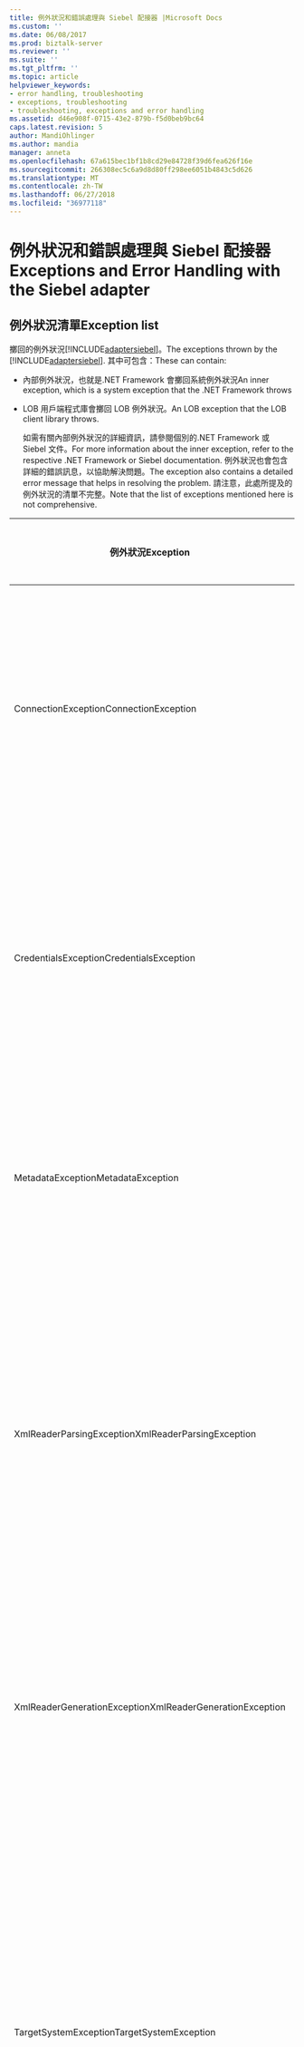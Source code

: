 ```yaml
---
title: 例外狀況和錯誤處理與 Siebel 配接器 |Microsoft Docs
ms.custom: ''
ms.date: 06/08/2017
ms.prod: biztalk-server
ms.reviewer: ''
ms.suite: ''
ms.tgt_pltfrm: ''
ms.topic: article
helpviewer_keywords:
- error handling, troubleshooting
- exceptions, troubleshooting
- troubleshooting, exceptions and error handling
ms.assetid: d46e908f-0715-43e2-879b-f5d0beb9bc64
caps.latest.revision: 5
author: MandiOhlinger
ms.author: mandia
manager: anneta
ms.openlocfilehash: 67a615bec1bf1b8cd29e84728f39d6fea626f16e
ms.sourcegitcommit: 266308ec5c6a9d8d80ff298ee6051b4843c5d626
ms.translationtype: MT
ms.contentlocale: zh-TW
ms.lasthandoff: 06/27/2018
ms.locfileid: "36977118"
---
```

# <a name="exceptions-and-error-handling-with-the-siebel-adapter"></a><span data-ttu-id="8221e-102">例外狀況和錯誤處理與 Siebel 配接器</span><span class="sxs-lookup"><span data-stu-id="8221e-102">Exceptions and Error Handling with the Siebel adapter</span></span>
## <a name="exception-list"></a><span data-ttu-id="8221e-103">例外狀況清單</span><span class="sxs-lookup"><span data-stu-id="8221e-103">Exception list</span></span>
<span data-ttu-id="8221e-104">擲回的例外狀況[!INCLUDE[adaptersiebel](../../includes/adaptersiebel-md.md)]。</span><span class="sxs-lookup"><span data-stu-id="8221e-104">The exceptions thrown by the [!INCLUDE[adaptersiebel](../../includes/adaptersiebel-md.md)].</span></span> <span data-ttu-id="8221e-105">其中可包含：</span><span class="sxs-lookup"><span data-stu-id="8221e-105">These can contain:</span></span>  
  
- <span data-ttu-id="8221e-106">內部例外狀況，也就是.NET Framework 會擲回系統例外狀況</span><span class="sxs-lookup"><span data-stu-id="8221e-106">An inner exception, which is a system exception that the .NET Framework throws</span></span>  
  
- <span data-ttu-id="8221e-107">LOB 用戶端程式庫會擲回 LOB 例外狀況。</span><span class="sxs-lookup"><span data-stu-id="8221e-107">An LOB exception that the LOB client library throws.</span></span>  
  
  <span data-ttu-id="8221e-108">如需有關內部例外狀況的詳細資訊，請參閱個別的.NET Framework 或 Siebel 文件。</span><span class="sxs-lookup"><span data-stu-id="8221e-108">For more information about the inner exception, refer to the respective .NET Framework or Siebel documentation.</span></span> <span data-ttu-id="8221e-109">例外狀況也會包含詳細的錯誤訊息，以協助解決問題。</span><span class="sxs-lookup"><span data-stu-id="8221e-109">The exception also contains a detailed error message that helps in resolving the problem.</span></span> <span data-ttu-id="8221e-110">請注意，此處所提及的例外狀況的清單不完整。</span><span class="sxs-lookup"><span data-stu-id="8221e-110">Note that the list of exceptions mentioned here is not comprehensive.</span></span>  
  
|<span data-ttu-id="8221e-111">例外狀況</span><span class="sxs-lookup"><span data-stu-id="8221e-111">Exception</span></span>|<span data-ttu-id="8221e-112">可能的原因/錯誤描述</span><span class="sxs-lookup"><span data-stu-id="8221e-112">Possible Cause/Error Description</span></span>|  
|---------------|---------------------------------------|  
|<span data-ttu-id="8221e-113">ConnectionException</span><span class="sxs-lookup"><span data-stu-id="8221e-113">ConnectionException</span></span>|<span data-ttu-id="8221e-114">如果無法建立連線，或關閉現有連接至 Siebel 系統的配接器，則會擲回這個例外狀況。</span><span class="sxs-lookup"><span data-stu-id="8221e-114">The adapter throws this exception if it is unable to establish a connection or close an existing connection to a Siebel system.</span></span>|  
|<span data-ttu-id="8221e-115">CredentialsException</span><span class="sxs-lookup"><span data-stu-id="8221e-115">CredentialsException</span></span>|<span data-ttu-id="8221e-116">如果配接器用戶端未指定使用者名稱或連接至 Siebel 系統的密碼，則配接器會擲回這個例外狀況。</span><span class="sxs-lookup"><span data-stu-id="8221e-116">The adapter throws this exception if the adapter client does not specify a user name or password to connect to a Siebel system.</span></span>|  
|<span data-ttu-id="8221e-117">MetadataException</span><span class="sxs-lookup"><span data-stu-id="8221e-117">MetadataException</span></span>|<span data-ttu-id="8221e-118">如果它無法擷取 Siebel 構件的中繼資料，則配接器會擲回這個例外狀況。</span><span class="sxs-lookup"><span data-stu-id="8221e-118">The adapter throws this exception if it fails to retrieve metadata for Siebel artifacts.</span></span>|  
|<span data-ttu-id="8221e-119">XmlReaderParsingException</span><span class="sxs-lookup"><span data-stu-id="8221e-119">XmlReaderParsingException</span></span>|<span data-ttu-id="8221e-120">如果輸入配接器用戶端，若要在 Siebel 系統中，叫用作業所提供的資訊不完整或不正確，則配接器會擲回這個例外狀況。</span><span class="sxs-lookup"><span data-stu-id="8221e-120">The adapter throws this exception if the input information provided by the adapter clients to invoke an operation in the Siebel system, is either incomplete or incorrect.</span></span>|  
|<span data-ttu-id="8221e-121">XmlReaderGenerationException</span><span class="sxs-lookup"><span data-stu-id="8221e-121">XmlReaderGenerationException</span></span>|<span data-ttu-id="8221e-122">如果無法產生在 Siebel 系統中執行作業的輸出配接器，則會擲回這個例外狀況。</span><span class="sxs-lookup"><span data-stu-id="8221e-122">The adapter throws this exception if it is unable to generate output for an operation executed in a Siebel system.</span></span>|  
|<span data-ttu-id="8221e-123">TargetSystemException</span><span class="sxs-lookup"><span data-stu-id="8221e-123">TargetSystemException</span></span>|<span data-ttu-id="8221e-124">配接器擲回這個例外狀況，如果配接器會使用 Siebel COM API 介面與 Siebel 系統擲回例外狀況。</span><span class="sxs-lookup"><span data-stu-id="8221e-124">The adapter throws this exception if the Siebel COM API, which the adapter uses to interface with the Siebel system, throws an exception.</span></span> <span data-ttu-id="8221e-125">內部例外狀況包含 Siebel COM API 所擲回的例外狀況。</span><span class="sxs-lookup"><span data-stu-id="8221e-125">The inner exception contains the exception thrown by the Siebel COM API.</span></span>|  
  
## <a name="see-also"></a><span data-ttu-id="8221e-126">另請參閱</span><span class="sxs-lookup"><span data-stu-id="8221e-126">See Also</span></span>  
 <span data-ttu-id="8221e-127">[了解 BizTalk Adapter for Siebel eBusiness 應用程式](../../adapters-and-accelerators/adapter-siebel/understand-biztalk-adapter-for-siebel-ebusiness-applications.md) </span><span class="sxs-lookup"><span data-stu-id="8221e-127">[Understand BizTalk Adapter for Siebel eBusiness Applications](../../adapters-and-accelerators/adapter-siebel/understand-biztalk-adapter-for-siebel-ebusiness-applications.md) </span></span>  
[<span data-ttu-id="8221e-128">Siebel 配接器進行疑難排解</span><span class="sxs-lookup"><span data-stu-id="8221e-128">Troubleshoot the Siebel adapter</span></span>](../../adapters-and-accelerators/adapter-siebel/troubleshoot-the-siebel-adapter.md)